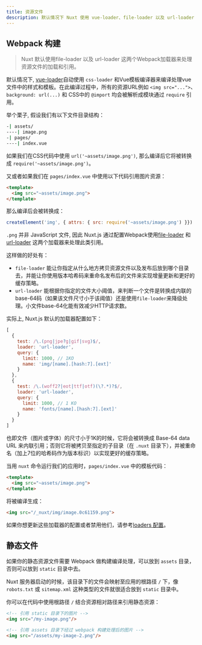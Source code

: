```yaml
---
title: 资源文件
description: 默认情况下 Nuxt 使用 vue-loader、file-loader 以及 url-loader 这三个Webpack加载器来处理文件的加载和引用。
---
```


## Webpack 构建

> Nuxt 默认使用file-loader 以及 url-loader 这两个Webpack加载器来处理资源文件的加载和引用。

默认情况下, [vue-loader](http://vue-loader.vuejs.org/en/)自动使用 `css-loader` 和Vue模板编译器来编译处理vue文件中的样式和模板。在此编译过程中，所有的资源URL例如 `<img src="...">`、 `background: url(...)` 和 CSS中的 `@import` 均会被解析成模块通过 `require` 引用。

举个栗子, 假设我们有以下文件目录结构：

```bash
-| assets/
----| image.png
-| pages/
----| index.vue
```

如果我们在CSS代码中使用 `url('~assets/image.png')`, 那么编译后它将被转换成 `require('~assets/image.png')`。

又或者如果我们在 `pages/index.vue` 中使用以下代码引用图片资源：
```html
<template>
  <img src="~assets/image.png">
</template>
```

那么编译后会被转换成：

```js
createElement('img', { attrs: { src: require('~assets/image.png') }})
```

`.png` 并非 JavaScript 文件, 因此 Nuxt.js 通过配置Webpack使用[file-loader](https://github.com/webpack/file-loader) 和 [url-loader](https://github.com/webpack/url-loader) 这两个加载器来处理此类引用。

这样做的好处有：
- `file-loader` 能让你指定从什么地方拷贝资源文件以及发布后放到哪个目录去，并能让你使用版本哈希码来重命名发布后的文件来实现增量更新和更好的缓存策略。
- `url-loader` 能根据你指定的文件大小阈值，来判断一个文件是转换成内联的base-64码（如果该文件尺寸小于该阈值）还是使用`file-loader`来降级处理。小文件base-64化能有效减少HTTP请求数。

实际上, Nuxt.js 默认的加载器配置如下：

```js
[
  {
    test: /\.(png|jpe?g|gif|svg)$/,
    loader: 'url-loader',
    query: {
      limit: 1000, // 1KO
      name: 'img/[name].[hash:7].[ext]'
    }
  },
  {
    test: /\.(woff2?|eot|ttf|otf)(\?.*)?$/,
    loader: 'url-loader',
    query: {
      limit: 1000, // 1 KO
      name: 'fonts/[name].[hash:7].[ext]'
    }
  }
]
```

也即文件（图片或字体）的尺寸小于1K的时候，它将会被转换成 Base-64 data URL 来内联引用；否则它将被拷贝至指定的子目录（在 `.nuxt` 目录下），并被重命名（加上7位的哈希码作为版本标识）以实现更好的缓存策略。

当用 `nuxt` 命令运行我们的应用时，`pages/index.vue` 中的模板代码：

```html
<template>
  <img src="~assets/image.png">
</template>
```

将被编译生成：
```html
<img src="/_nuxt/img/image.0c61159.png">
```

如果你想更新这些加载器的配置或者禁用他们，请参考[loaders 配置](/api/configuration-build)。

## 静态文件

如果你的静态资源文件需要 Webpack 做构建编译处理，可以放到 `assets` 目录，否则可以放到 `static` 目录中去。

Nuxt 服务器启动的时候，该目录下的文件会映射至应用的根路径 `/` 下，像 `robots.txt` 或 `sitemap.xml` 这种类型的文件就很适合放到 `static` 目录中。

你可以在代码中使用根路径 `/` 结合资源相对路径来引用静态资源：

```html
<!-- 引用 static 目录下的图片 -->
<img src="/my-image.png"/>

<!-- 引用 assets 目录下经过 webpack 构建处理后的图片 -->
<img src="/assets/my-image-2.png"/>
```

